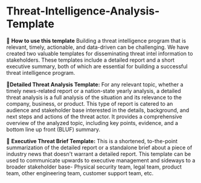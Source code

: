 # Threat-Intelligence-Analysis-Template

🎉 **How to use this template**
Building a threat intelligence program that is relevant, timely, actionable, and data-driven can be challenging. We have created two valuable templates for disseminating threat intel information to stakeholders. These templates include a detailed report and a short executive summary, both of which are essential for building a successful threat intelligence program.

🔅**Detailed Threat Analysis Template:** For any relevant topic, whether a timely news-related report or a nation-state yearly analysis, a detailed threat analysis is a full analysis of the situation and its relevance to the company, business, or product. This type of report is catered to an audience and stakeholder base interested in the details, background, and next steps and actions of the threat actor. It provides a comprehensive overview of the analyzed topic, including key points, evidence, and a bottom line up front (BLUF) summary. 

🎯 **Executive Threat Brief Template:** This is a  shortened, to-the-point summarization of the detailed report or a standalone brief about a piece of industry news that doesn't warrant a detailed report. This template can be used to communicate upwards to executive management and sideways to a broader stakeholder base- Physical security team, legal team, product team, other engineering team, customer support team, etc. 
